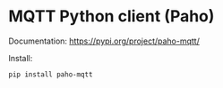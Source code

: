 # MQTT Python client (Paho)

Documentation: https://pypi.org/project/paho-mqtt/

Install:

```
pip install paho-mqtt
```